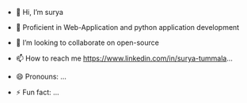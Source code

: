 - 👋 Hi, I’m surya
- 👀 Proficient  in Web-Application and python application development
  
- 💞️ I’m looking to collaborate on open-source
- 📫 How to reach me https://www.linkedin.com/in/surya-tummala...
- 😄 Pronouns: ...
- ⚡ Fun fact: ...

<!---
surya4032/surya4032 is a ✨ special ✨ repository because its `README.md` (this file) appears on your GitHub profile.
You can click the Preview link to take a look at your changes.
--->
